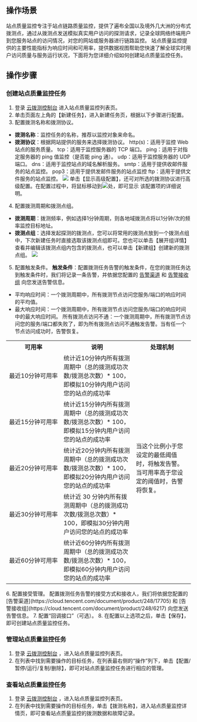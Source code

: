 ## 操作场景
站点质量监控专注于站点链路质量监控，提供了遍布全国以及境外几大洲的分布式拨测点，通过从拨测点发送模拟真实用户访问的探测请求，记录全球网络终端用户到您服务站点的访问情况，对您的网站或服务器进行链路监控。
站点质量监控提供的主要性能指标为响应时间和可用率，提供数据视图帮助您快速了解全球实时用户访问质量与服务运行状况，下面将为您详细介绍如何创建站点质量监控任务。


## 操作步骤
### 创建站点质量监控任务
1. 登录 [云拨测控制台](https://console.cloud.tencent.com/cat) 进入站点质量监控列表页。
2. 单击页面左上角的【新建任务】，进入新建任务页，根据以下步骤进行配置。
3. 配置拨测名称和拨测协议。
 - **拨测名称**：监控任务的名称，推荐以监控对象来命名。
 - **拨测协议**：根据网站提供的服务来选择拨测协议。
http(s)：适用于监控 Web 站点的服务质量。
tcp：适用于监控服务器的 TCP 端口。
ping：适用于对指定服务器的 ping 值监控（是否能 ping 通）。
udp：适用于监控服务器的 UDP 端口。
dns：适用于监控站点的域名解析服务。
smtp：适用于提供收邮件服务的站点监控。
pop3：适用于提供发邮件服务的站点监控
ftp：适用于提供文件服务的站点监控。
![](https://main.qcloudimg.com/raw/49e635c1d47225a0cdfe0f94d06bb243.png)
单击【显示高级配置】，还可对所选的拨测协议进行高级配置。在配置过程中，将鼠标移动到<img src="https://main.qcloudimg.com/raw/7b621b8ddc9459cad72d6f52c231cf1f.png"  style="margin:0;">处，即可显示
该配置项的详细说明。
4. 配置拨测周期和拨测点组。
 -  **拨测周期**：拨测频率，例如选择1分钟周期，则各地域拨测点将以1分钟/次的频率监控目标地址。
 -  **拨测点组**：选择发起探测的拨测点，您可以将常用的拨测点放到一个拨测点组中，下次新建任务时直接选取该拨测点组即可。您也可以单击【展开组详情】查看并编辑该拨测点组内包含的拨测点，也可以单击【新建组】创建新的拨测点组。
![](https://main.qcloudimg.com/raw/4663e6bb33c416347e15e8f72280e9d3.png)
5. 配置触发条件。
**触发条件**：配置拨测任务告警的触发条件，在您的拨测任务达到触发条件时，我们将记录一条告警，并依据您配置的 [告警渠道](https://cloud.tencent.com/document/product/248/17705) 和 [告警接收组](https://cloud.tencent.com/document/product/248/6217) 向您发送告警信息。
  - 平均响应时间：一个拨测周期中，所有拨测节点访问您服务/端口的响应时间的平均值。
  - 最大响应时间：一个拨测周期中，所有拨测节点访问您服务/端口的响应时间中的最大响应时间。
    所有拨测点访问不通：一个拨测周期中，所有拨测节点访问您的服务/端口都失败了，即为所有拨测点访问不通触发告警。当有任一个节点访问成功时，告警恢复。
<table>
   <tr>
      <th>可用率</th>
      <th>说明</th>
      <th>处理机制</th>
   </tr>
   <tr>
      <td nowrap="nowrap">最近10分钟可用率</td>
      <td>统计近10分钟内所有拨测周期中（总的拨测成功次数/拨测总次数）* 100，即模拟10分钟内用户访问您的站点的成功率</td>
      <td rowspan="5">当这个比例小于您设定的最低阈值时，将触发告警。当可用率高于您设定的阈值时，告警将恢复。</td>
   </tr>
   <tr>
      <td nowrap="nowrap">最近15分钟可用率</td>
      <td>统计近15分钟内所有拨测周期中（总的拨测成功次数/拨测总次数）* 100，即模拟15分钟内用户访问您的站点的成功率</td>
   </tr>
   <tr>
      <td>最近20分钟可用率</td>
      <td>统计近20分钟内所有拨测周期中（总的拨测成功次数/拨测总次数）* 100，即模拟20分钟内用户访问您的站点的成功率</td>
   </tr>
   <tr>
      <td>最近30分钟可用率</td>
      <td>统计近 30 分钟内所有拨测周期中（总的拨测成功次数/拨测总次数）* 100，即模拟30分钟内用户访问您的站点的成功率</td>
   </tr>
   <tr>
      <td>最近60分钟可用率</td>
      <td>统计近60分钟内所有拨测周期中（总的拨测成功次数/拨测总次数）* 100，即模拟60分钟内用户访问您的站点的成功率</td>
   </tr>
</table>
6. 配置接受管理。
配置拨测任务告警的接受方式和接收人，我们将依据您配置的 [告警渠道](https://cloud.tencent.com/document/product/248/17705) 和 [告警接收组](https://cloud.tencent.com/document/product/248/6217) 向您发送告警信息。
7. 配置“回调接口”（可选）。
8. 在配置以上选项之后，单击【保存】，即可创建站点质量监控任务。


### 管理站点质量监控任务
1. 登录 [云拨测控制台](https://console.cloud.tencent.com/cat) ，进入站点质量监控列表页。
2. 在列表中找到需要操作的目标任务，在列表最右侧的“操作”列下，单击【配置/暂停/运行/复制/删除】，即可对站点质量监控任务进行相应的管理。

### 查看站点质量监控任务
1. 登录 [云拨测控制台](https://console.cloud.tencent.com/cat) ，进入站点质量监控列表页。
2. 在列表中找到需要操作的目标任务，单击【拨测名称】，进入站点质量监控详情页，即可查看站点质量监控的拨测数据和故障记录。
